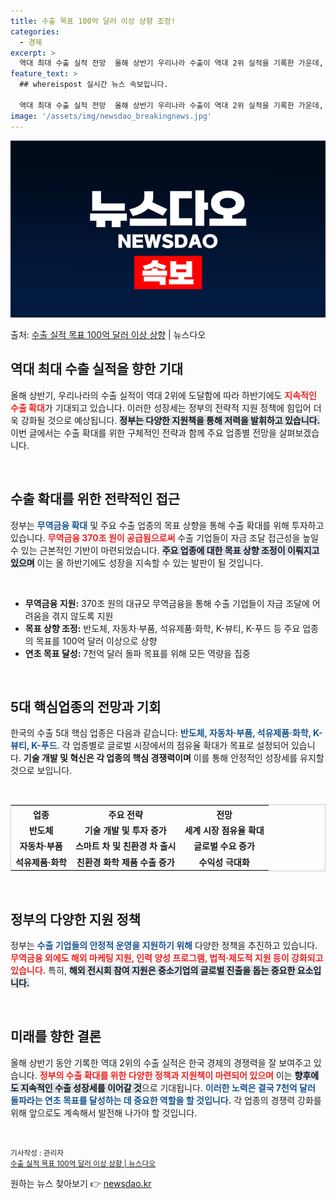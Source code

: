 ```yaml
---
title: 수출 목표 100억 달러 이상 상향 조정!
categories:
  - 경제
excerpt: >
  역대 최대 수출 실적 전망  올해 상반기 우리나라 수출이 역대 2위 실적을 기록한 가운데, 하반기에도 지속적…
feature_text: >
  ## whereispost 실시간 뉴스 속보입니다.

  역대 최대 수출 실적 전망  올해 상반기 우리나라 수출이 역대 2위 실적을 기록한 가운데, 하반기에도 지속적…
image: '/assets/img/newsdao_breakingnews.jpg'
---
```


![뉴스다오 속보](/assets/img/newsdao_breakingnews.jpg)

<p>출처: <a href="https://newsdao.kr/4939" rel="dofollow">수출 실적 목표 100억 달러 이상 상향</a> | 뉴스다오</p>

<h2 data-ke-size="size26">역대 최대 수출 실적을 향한 기대</h2>

<p data-ke-size="size16">올해 상반기, 우리나라의 수출 실적이 역대 2위에 도달함에 따라 하반기에도 <b><span style="color: #ee2323;">지속적인 수출 확대</span></b>가 기대되고 있습니다. 이러한 성장세는 정부의 전략적 지원 정책에 힘입어 더욱 강화될 것으로 예상됩니다. <b><span style="background-color: #21538527;">정부는 다양한 지원책을 통해 저력을 발휘하고 있습니다.</span></b> 이번 글에서는 수출 확대를 위한 구체적인 전략과 함께 주요 업종별 전망을 살펴보겠습니다.</p>

<p data-ke-size="size16">&nbsp;</p>

<h2 data-ke-size="size26">수출 확대를 위한 전략적인 접근</h2>

<p data-ke-size="size16">정부는 <b><span style="color: #1a5490;">무역금융 확대</span></b> 및 주요 수출 업종의 목표 상향을 통해 수출 확대를 위해 투자하고 있습니다. <b><span style="color: #ee2323;">무역금융 370조 원이 공급됨으로써</span></b> 수출 기업들이 자금 조달 접근성을 높일 수 있는 근본적인 기반이 마련되었습니다. <b><span style="background-color: #21538527;">주요 업종에 대한 목표 상향 조정이 이뤄지고 있으며</span></b> 이는 올 하반기에도 성장을 지속할 수 있는 발판이 될 것입니다.</p>

<p data-ke-size="size16">&nbsp;</p>

<ul>
    <li><b>무역금융 지원:</b> 370조 원의 대규모 무역금융을 통해 수출 기업들이 자금 조달에 어려움을 겪지 않도록 지원</li>
    <li><b>목표 상향 조정:</b> 반도체, 자동차·부품, 석유제품·화학, K-뷰티, K-푸드 등 주요 업종의 목표를 100억 달러 이상으로 상향</li>
    <li><b>연초 목표 달성:</b> 7천억 달러 돌파 목표를 위해 모든 역량을 집중</li>
</ul>

<p data-ke-size="size16">&nbsp;</p>

<h2 data-ke-size="size26">5대 핵심업종의 전망과 기회</h2>

<p data-ke-size="size16">한국의 수출 5대 핵심 업종은 다음과 같습니다: <b><span style="color: #1a5490;">반도체, 자동차·부품, 석유제품·화학, K-뷰티, K-푸드</span></b>. 각 업종별로 글로벌 시장에서의 점유율 확대가 목표로 설정되어 있습니다. <b><span style="ee2323;">기술 개발 및 혁신은 각 업종의 핵심 경쟁력이며</span></b> 이를 통해 안정적인 성장세를 유지할 것으로 보입니다.</p>

<p data-ke-size="size16">&nbsp;</p>

<table style="width: 100%; border: 1px solid #ccc;">
    <tr>
        <th style="text-align:center;">업종</th>
        <th style="text-align:center;">주요 전략</th>
        <th style="text-align:center;">전망</th>
    </tr>
    <tr>
        <td style="text-align: center; height: 17px;"><b>반도체</b></td>
        <td style="text-align: center; height: 17px;"><b>기술 개발 및 투자 증가</b></td>
        <td style="text-align: center; height: 17px;"><b>세계 시장 점유율 확대</b></td>
    </tr>
    <tr>
        <td style="text-align: center; height: 17px;"><b>자동차·부품</b></td>
        <td style="text-align: center; height: 17px;"><b>스마트 차 및 친환경 차 출시</b></td>
        <td style="text-align: center; height: 17px;"><b>글로벌 수요 증가</b></td>
    </tr>
    <tr>
        <td style="text-align: center; height: 17px;"><b>석유제품·화학</b></td>
        <td style="text-align: center; height: 17px;"><b>친환경 화학 제품 수출 증가</b></td>
        <td style="text-align: center; height: 17px;"><b>수익성 극대화</b></td>
    </tr>
</table>

<p data-ke-size="size16">&nbsp;</p>

<h2 data-ke-size="size26">정부의 다양한 지원 정책</h2>

<p data-ke-size="size16">정부는 <b><span style="color: #1a5490;">수출 기업들의 안정적 운영을 지원하기 위해</span></b> 다양한 정책을 추진하고 있습니다. <b><span style="color: #ee2323;">무역금융 외에도 해외 마케팅 지원, 인력 양성 프로그램, 법적·제도적 지원 등이 강화되고 있습니다.</span></b> 특히, <b><span style="background-color: #21538527;">해외 전시회 참여 지원은 중소기업의 글로벌 진출을 돕는 중요한 요소입니다.</span></b></p>

<p data-ke-size="size16">&nbsp;</p>

<h2 data-ke-size="size26">미래를 향한 결론</h2>

<p data-ke-size="size16">올해 상반기 동안 기록한 역대 2위의 수출 실적은 한국 경제의 경쟁력을 잘 보여주고 있습니다. <b><span style="color: #ee2323;">정부의 수출 확대를 위한 다양한 정책과 지원책이 마련되어 있으며</span></b> 이는 <b><span style="background-color: #21538527;">향후에도 지속적인 수출 성장세를 이어갈 것</span></b>으로 기대됩니다. <b><span style="color: #1a5490;">이러한 노력은 결국 7천억 달러 돌파라는 연초 목표를 달성하는 데 중요한 역할을 할 것입니다.</span></b> 각 업종의 경쟁력 강화를 위해 앞으로도 계속해서 발전해 나가야 할 것입니다.</p>

<p data-ke-size="size16">&nbsp;</p>

<small>기사작성 : 관리자</small><br>
<small><a href="https://newsdao.kr/4939">수출 실적 목표 100억 달러 이상 상향 | 뉴스다오</a></small> 

원하는 뉴스 찾아보기 👉 <a href="https://newsdao.kr" rel="dofollow">newsdao.kr</a>


